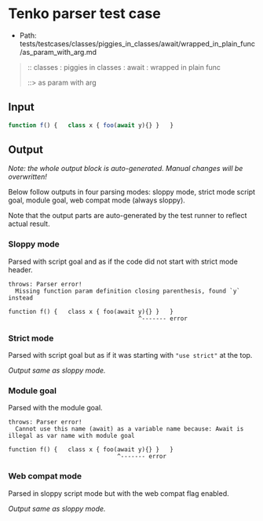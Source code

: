 # Tenko parser test case

- Path: tests/testcases/classes/piggies_in_classes/await/wrapped_in_plain_func/as_param_with_arg.md

> :: classes : piggies in classes : await : wrapped in plain func
>
> ::> as param with arg

## Input

`````js
function f() {   class x { foo(await y){} }   }
`````

## Output

_Note: the whole output block is auto-generated. Manual changes will be overwritten!_

Below follow outputs in four parsing modes: sloppy mode, strict mode script goal, module goal, web compat mode (always sloppy).

Note that the output parts are auto-generated by the test runner to reflect actual result.

### Sloppy mode

Parsed with script goal and as if the code did not start with strict mode header.

`````
throws: Parser error!
  Missing function param definition closing parenthesis, found `y` instead

function f() {   class x { foo(await y){} }   }
                                     ^------- error
`````

### Strict mode

Parsed with script goal but as if it was starting with `"use strict"` at the top.

_Output same as sloppy mode._

### Module goal

Parsed with the module goal.

`````
throws: Parser error!
  Cannot use this name (await) as a variable name because: Await is illegal as var name with module goal

function f() {   class x { foo(await y){} }   }
                               ^------- error
`````


### Web compat mode

Parsed in sloppy script mode but with the web compat flag enabled.

_Output same as sloppy mode._
